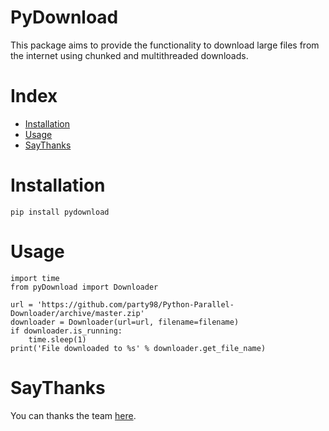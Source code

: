# PyDownload

This package aims to provide the functionality to download large files from the internet using chunked and multithreaded downloads.

# Index
 - [Installation](#installation)
 - [Usage](#usage)
 - [SayThanks](#saythanks)

# Installation

```
pip install pydownload
```

# Usage

```
import time
from pyDownload import Downloader

url = 'https://github.com/party98/Python-Parallel-Downloader/archive/master.zip'
downloader = Downloader(url=url, filename=filename)
if downloader.is_running:
    time.sleep(1)
print('File downloaded to %s' % downloader.get_file_name)
```

# SayThanks

You can thanks the team [here](https://saythanks.io/to/party98).
